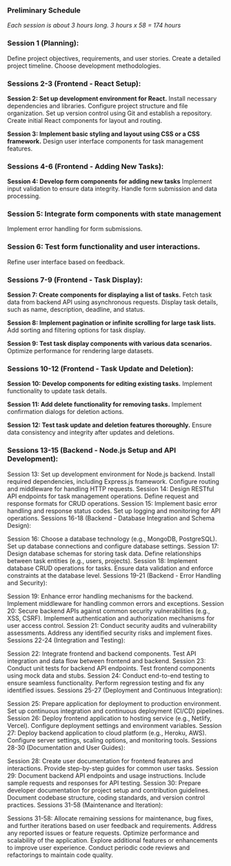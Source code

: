 ### Preliminary Schedule
*Each session is about 3 hours long. 3 hours x 58 = 174 hours*

### Session 1 (Planning):
Define project objectives, requirements, and user stories.
Create a detailed project timeline.
Choose development methodologies.

### Sessions 2-3 (Frontend - React Setup):
**Session 2: Set up development environment for React.**
Install necessary dependencies and libraries.
Configure project structure and file organization.
Set up version control using Git and establish a repository.
Create initial React components for layout and routing.

**Session 3: Implement basic styling and layout using CSS or a CSS framework.**
Design user interface components for task management features.

### Sessions 4-6 (Frontend - Adding New Tasks):
**Session 4: Develop form components for adding new tasks**
Implement input validation to ensure data integrity.
Handle form submission and data processing.

### Session 5: Integrate form components with state management
Implement error handling for form submissions.

### Session 6: Test form functionality and user interactions.
Refine user interface based on feedback.

### Sessions 7-9 (Frontend - Task Display):
**Session 7: Create components for displaying a list of tasks.**
Fetch task data from backend API using asynchronous requests.
Display task details, such as name, description, deadline, and status.

**Session 8: Implement pagination or infinite scrolling for large task lists.**
Add sorting and filtering options for task display.

**Session 9: Test task display components with various data scenarios.**
Optimize performance for rendering large datasets.

### Sessions 10-12 (Frontend - Task Update and Deletion):
**Session 10: Develop components for editing existing tasks.**
Implement functionality to update task details.

**Session 11: Add delete functionality for removing tasks.**
Implement confirmation dialogs for deletion actions.

**Session 12: Test task update and deletion features thoroughly.**
Ensure data consistency and integrity after updates and deletions.

### Sessions 13-15 (Backend - Node.js Setup and API Development):
Session 13: Set up development environment for Node.js backend.
Install required dependencies, including Express.js framework.
Configure routing and middleware for handling HTTP requests.
Session 14: Design RESTful API endpoints for task management operations.
Define request and response formats for CRUD operations.
Session 15: Implement basic error handling and response status codes.
Set up logging and monitoring for API operations.
Sessions 16-18 (Backend - Database Integration and Schema Design):

Session 16: Choose a database technology (e.g., MongoDB, PostgreSQL).
Set up database connections and configure database settings.
Session 17: Design database schemas for storing task data.
Define relationships between task entities (e.g., users, projects).
Session 18: Implement database CRUD operations for tasks.
Ensure data validation and enforce constraints at the database level.
Sessions 19-21 (Backend - Error Handling and Security):

Session 19: Enhance error handling mechanisms for the backend.
Implement middleware for handling common errors and exceptions.
Session 20: Secure backend APIs against common security vulnerabilities (e.g., XSS, CSRF).
Implement authentication and authorization mechanisms for user access control.
Session 21: Conduct security audits and vulnerability assessments.
Address any identified security risks and implement fixes.
Sessions 22-24 (Integration and Testing):

Session 22: Integrate frontend and backend components.
Test API integration and data flow between frontend and backend.
Session 23: Conduct unit tests for backend API endpoints.
Test frontend components using mock data and stubs.
Session 24: Conduct end-to-end testing to ensure seamless functionality.
Perform regression testing and fix any identified issues.
Sessions 25-27 (Deployment and Continuous Integration):

Session 25: Prepare application for deployment to production environment.
Set up continuous integration and continuous deployment (CI/CD) pipelines.
Session 26: Deploy frontend application to hosting service (e.g., Netlify, Vercel).
Configure deployment settings and environment variables.
Session 27: Deploy backend application to cloud platform (e.g., Heroku, AWS).
Configure server settings, scaling options, and monitoring tools.
Sessions 28-30 (Documentation and User Guides):

Session 28: Create user documentation for frontend features and interactions.
Provide step-by-step guides for common user tasks.
Session 29: Document backend API endpoints and usage instructions.
Include sample requests and responses for API testing.
Session 30: Prepare developer documentation for project setup and contribution guidelines.
Document codebase structure, coding standards, and version control practices.
Sessions 31-58 (Maintenance and Iteration):

Sessions 31-58: Allocate remaining sessions for maintenance, bug fixes, and further iterations based on user feedback and requirements.
Address any reported issues or feature requests.
Optimize performance and scalability of the application.
Explore additional features or enhancements to improve user experience.
Conduct periodic code reviews and refactorings to maintain code quality.
